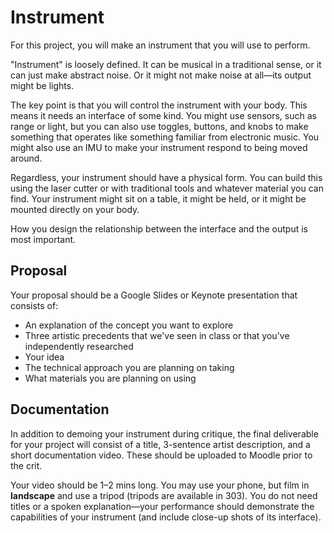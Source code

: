 # Instrument

For this project, you will make an instrument that you will use to perform.

"Instrument" is loosely defined. It can be musical in a traditional sense, or it can just make abstract noise. Or it might not make noise at all—its output might be lights.

The key point is that you will control the instrument with your body. This means it needs an interface of some kind. You might use sensors, such as range or light, but you can also use toggles, buttons, and knobs to make something that operates like something familiar from electronic music. You might also use an IMU to make your instrument respond to being moved around.

Regardless, your instrument should have a physical form. You can build this using the laser cutter or with traditional tools and whatever material you can find. Your instrument might sit on a table, it might be held, or it might be mounted directly on your body.

How you design the relationship between the interface and the output is most important.


## Proposal

Your proposal should be a Google Slides or Keynote presentation that consists of:
- An explanation of the concept you want to explore
- Three artistic precedents that we've seen in class or that you've independently researched
- Your idea
- The technical approach you are planning on taking
- What materials you are planning on using


## Documentation

In addition to demoing your instrument during critique, the final deliverable for your project will consist of a title, 3-sentence artist description, and a short documentation video. These should be uploaded to Moodle prior to the crit.

Your video should be 1–2 mins long. You may use your phone, but film in **landscape** and use a tripod (tripods are available in 303). You do not need titles or a spoken explanation—your performance should demonstrate the capabilities of your instrument (and include close-up shots of its interface).
